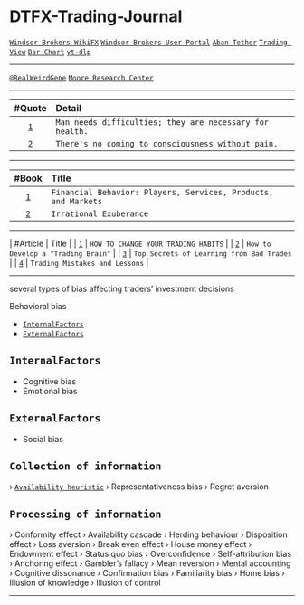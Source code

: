 # DTFX-Trading-Journal

[`Windsor Brokers WikiFX`](https://www.wikifx.com/en/dealer/1061981862.html)
[`Windsor Brokers User Portal`](https://bz.myuserhub.com/welcome)
[`Aban Tether`](https://abantether.com/)
[`Trading View`](https://www.tradingview.com/)
[`Bar Chart`](https://www.barchart.com/)
[`yt-dlp`](https://github.com/yt-dlp/yt-dlp)
___
[`@RealWeirdGene`](https://drive.google.com/drive/u/0/folders/10g66pXVHT7Av0aDXilCAQdtNgYDP-5Ri)
[`Moore Research Center`](https://www.mrci.com/web/index.php)
___
| #Quote | Detail |
| :---: | :--- |
| [`1`](https://www.instagram.com/p/CVvDo_-rDxX/) | `Man needs difficulties; they are necessary for health.` |
| [`2`](https://www.goodreads.com/author/quotes/38285.C_G_Jung) | `There's no coming to consciousness without pain.` |
___
| #Book | Title |
| :---: | :--- |
| [`1`](https://www.amazon.com/Financial-Behavior-Services-Products-Investments/dp/0190269995) | `Financial Behavior: Players, Services, Products, and Markets` |
| [`2`](https://www.amazon.com/Irrational-Exuberance-Robert-J-Shiller/dp/0767923634) | `Irrational Exuberance` |
___
| #Article | Title |
| [`1`](https://tradethepool.com/change-your-trading-habits-2/) | `HOW TO CHANGE YOUR TRADING HABITS` |
| [`2`](https://www.investopedia.com/articles/basics/13/how-to-develop-trading-brain.asp) | `How to Develop a "Trading Brain"` |
| [`3`](https://medium.com/superorder/top-secrets-of-learning-from-bad-trades-a20c57a17a91) | `Top Secrets of Learning from Bad Trades` |
| [`4`](https://hello-74789.medium.com/trading-mistakes-and-lessons-30a9771d3f4d) | `Trading Mistakes and Lessons` |
___

several types of bias affecting traders’ investment decisions

Behavioral bias
- [`InternalFactors`](#InternalFactors)
- [`ExternalFactors`](#ExternalFactors)

## `InternalFactors`
- Cognitive bias 
- Emotional bias

## `ExternalFactors`
- Social bias


## `Collection of information`
› [`Availability heuristic`](https://www.farzaanegi.com/availability-heuristic/)
› Representativeness bias 
› Regret aversion

## `Processing of information`
› Conformity effect
› Availability cascade
› Herding behaviour
› Disposition effect
› Loss aversion
› Break even effect
› House money effect
› Endowment effect
› Status quo bias
› Overconfidence
› Self-attribution bias
› Anchoring effect
› Gambler’s fallacy
› Mean reversion
› Mental accounting
› Cognitive dissonance
› Confirmation bias
› Familiarity bias
› Home bias
› Illusion of knowledge
› Illusion of control
___